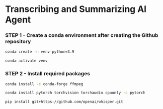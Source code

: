 # Transcribing and Summarizing AI Agent

### STEP 1 - Create a conda environment after creating the Github repository
```bash
conda create -n venv python=3.9
```
```bash
conda activate venv
```
### STEP 2 - Install required packages

```bash
conda install -c conda-forge ffmpeg
```
```bash
conda install pytorch torchvision torchaudio cpuonly -c pytorch
```
```bash
pip install git+https://github.com/openai/whisper.git

